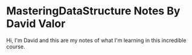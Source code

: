 # MasteringDataStructure Notes By David Valor

Hi, I'm David and this are my notes of what I'm learning in this incredible
course.

